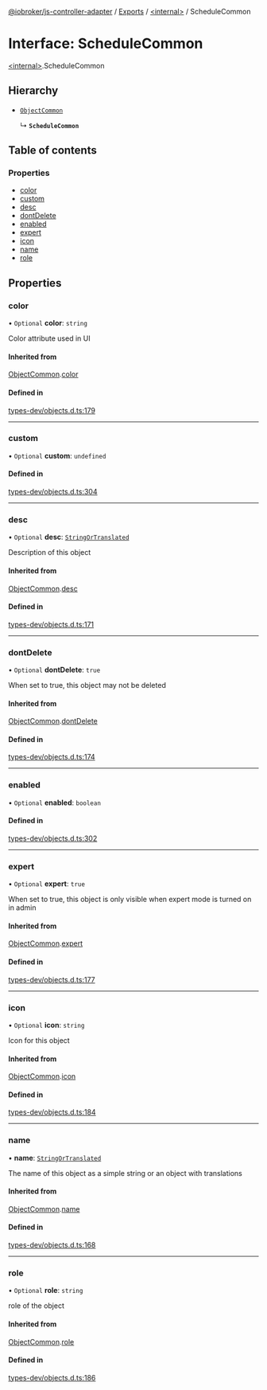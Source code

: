 [@iobroker/js-controller-adapter](../README.md) / [Exports](../modules.md) / [\<internal\>](../modules/internal_.md) / ScheduleCommon

# Interface: ScheduleCommon

[\<internal\>](../modules/internal_.md).ScheduleCommon

## Hierarchy

- [`ObjectCommon`](internal_.ObjectCommon.md)

  ↳ **`ScheduleCommon`**

## Table of contents

### Properties

- [color](internal_.ScheduleCommon.md#color)
- [custom](internal_.ScheduleCommon.md#custom)
- [desc](internal_.ScheduleCommon.md#desc)
- [dontDelete](internal_.ScheduleCommon.md#dontdelete)
- [enabled](internal_.ScheduleCommon.md#enabled)
- [expert](internal_.ScheduleCommon.md#expert)
- [icon](internal_.ScheduleCommon.md#icon)
- [name](internal_.ScheduleCommon.md#name)
- [role](internal_.ScheduleCommon.md#role)

## Properties

### color

• `Optional` **color**: `string`

Color attribute used in UI

#### Inherited from

[ObjectCommon](internal_.ObjectCommon.md).[color](internal_.ObjectCommon.md#color)

#### Defined in

[types-dev/objects.d.ts:179](https://github.com/ioBroker/ioBroker.js-controller/blob/8c44dc255583a0a0370d85b4262312bfd93bcdc8/packages/types-dev/objects.d.ts#L179)

___

### custom

• `Optional` **custom**: `undefined`

#### Defined in

[types-dev/objects.d.ts:304](https://github.com/ioBroker/ioBroker.js-controller/blob/8c44dc255583a0a0370d85b4262312bfd93bcdc8/packages/types-dev/objects.d.ts#L304)

___

### desc

• `Optional` **desc**: [`StringOrTranslated`](../modules/internal_.md#stringortranslated)

Description of this object

#### Inherited from

[ObjectCommon](internal_.ObjectCommon.md).[desc](internal_.ObjectCommon.md#desc)

#### Defined in

[types-dev/objects.d.ts:171](https://github.com/ioBroker/ioBroker.js-controller/blob/8c44dc255583a0a0370d85b4262312bfd93bcdc8/packages/types-dev/objects.d.ts#L171)

___

### dontDelete

• `Optional` **dontDelete**: ``true``

When set to true, this object may not be deleted

#### Inherited from

[ObjectCommon](internal_.ObjectCommon.md).[dontDelete](internal_.ObjectCommon.md#dontdelete)

#### Defined in

[types-dev/objects.d.ts:174](https://github.com/ioBroker/ioBroker.js-controller/blob/8c44dc255583a0a0370d85b4262312bfd93bcdc8/packages/types-dev/objects.d.ts#L174)

___

### enabled

• `Optional` **enabled**: `boolean`

#### Defined in

[types-dev/objects.d.ts:302](https://github.com/ioBroker/ioBroker.js-controller/blob/8c44dc255583a0a0370d85b4262312bfd93bcdc8/packages/types-dev/objects.d.ts#L302)

___

### expert

• `Optional` **expert**: ``true``

When set to true, this object is only visible when expert mode is turned on in admin

#### Inherited from

[ObjectCommon](internal_.ObjectCommon.md).[expert](internal_.ObjectCommon.md#expert)

#### Defined in

[types-dev/objects.d.ts:177](https://github.com/ioBroker/ioBroker.js-controller/blob/8c44dc255583a0a0370d85b4262312bfd93bcdc8/packages/types-dev/objects.d.ts#L177)

___

### icon

• `Optional` **icon**: `string`

Icon for this object

#### Inherited from

[ObjectCommon](internal_.ObjectCommon.md).[icon](internal_.ObjectCommon.md#icon)

#### Defined in

[types-dev/objects.d.ts:184](https://github.com/ioBroker/ioBroker.js-controller/blob/8c44dc255583a0a0370d85b4262312bfd93bcdc8/packages/types-dev/objects.d.ts#L184)

___

### name

• **name**: [`StringOrTranslated`](../modules/internal_.md#stringortranslated)

The name of this object as a simple string or an object with translations

#### Inherited from

[ObjectCommon](internal_.ObjectCommon.md).[name](internal_.ObjectCommon.md#name)

#### Defined in

[types-dev/objects.d.ts:168](https://github.com/ioBroker/ioBroker.js-controller/blob/8c44dc255583a0a0370d85b4262312bfd93bcdc8/packages/types-dev/objects.d.ts#L168)

___

### role

• `Optional` **role**: `string`

role of the object

#### Inherited from

[ObjectCommon](internal_.ObjectCommon.md).[role](internal_.ObjectCommon.md#role)

#### Defined in

[types-dev/objects.d.ts:186](https://github.com/ioBroker/ioBroker.js-controller/blob/8c44dc255583a0a0370d85b4262312bfd93bcdc8/packages/types-dev/objects.d.ts#L186)
